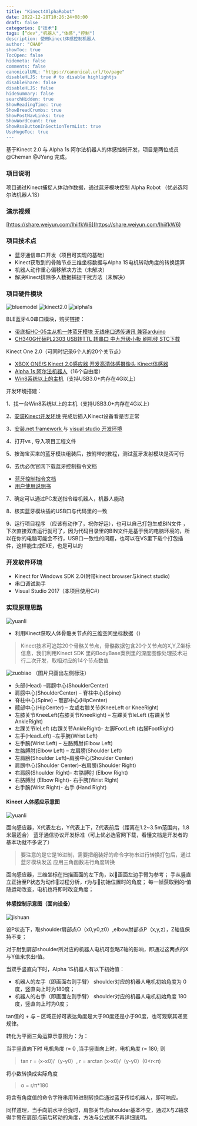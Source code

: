 ```yaml
---
title: "Kinect4AlphaRobot"
date: 2022-12-28T10:26:24+08:00
draft: false
categories: ["技术"]
tags: [“dev","机器人","体感","控制"]
description: 使用kinect体感控制机器人
author: "CHAO"
showToc: true
TocOpen: false
hidemeta: false
comments: false
canonicalURL: "https://canonical.url/to/page"
disableHLJS: true # to disable highlightjs
disableShare: false
disableHLJS: false
hideSummary: false
searchHidden: true
ShowReadingTime: true
ShowBreadCrumbs: true
ShowPostNavLinks: true
ShowWordCount: true
ShowRssButtonInSectionTermList: true
UseHugoToc: true
---
```

基于Kinect 2.0 与 Alpha 1s 阿尔法机器人的体感控制开发，项目是两位成员@Cheman @JYang 完成。

### 项目说明

项目通过Kinect捕捉人体动作数据，通过蓝牙模块控制 Alpha Robot （优必选阿尔法机器人1S）

### 演示视频

[https://share.weiyun.com/IhiifkW6](https://share.weiyun.com/IhiifkW6)

### 项目技术点

* 蓝牙通信串口开发（项目可实现的基础）
* Kinect获取到的骨骼节点三维坐标数据与Alpha 1S电机转动角度的转换运算
* 机器人动作重心偏移解决方法（未解决）
* 解决Kinect排除多人数据捕捉干扰方法（未解决）

### 项目硬件模块

![bluemodel](https://raw.githubusercontent.com/sixcit/Kinect4AlphaRobot/master/readme-img/220645xhyws3tsjj3g5jw1.jpg)
![kinect2.0](https://raw.githubusercontent.com/sixcit/Kinect4AlphaRobot/master/readme-img/220645of84nu2lf522f2fs.jpg)
![alpha1s](https://raw.githubusercontent.com/sixcit/Kinect4AlphaRobot/master/readme-img/220646aisiujmhc7u2e3lc.jpg)

BLE蓝牙4.0串口模块，购买链接：

* [带底板HC-05主从机一体蓝牙模块 无线串口透传通讯 兼容arduino ](https://item.taobao.com/item.htm?spm=a230r.1.14.62.55cc54ccJ5Dicz&id=39244262350&ns=1&abbucket=15#detail)
* [CH340G代替PL2303 USB转TTL 转串口 中九升级小板 刷机线 STC下载](https://item.taobao.com/item.htm?spm=a1z10.3-c-s.w4002-16248799899.14.5ec6546ewcZDPA&id=17817178269)

Kinect One 2.0（可同时记录6个人的20个关节点）

* [XBOX ONE/S Kinect 2.0感应器 开发高清体感摄像头 Kinect体感器](https://item.jd.com/11466539367.html?jd_pop=ba27070e-17ed-489b-900c-178a9b63ff51&abt=0)
* [Alpha 1s 阿尔法机器人](https://item.jd.com/10536803062.html)（16个自由度）
* [Win8系统以上的主机](https://item.jd.com/3879331.html)（支持USB3.0+内存在4G以上）

开发环境搭建：

1、找一台Win8系统以上的主机（支持USB3.0+内存在4G以上）

2、[安装Kinect开发环境](http://www.microsoft.com/en-us/download/details.aspx?id=44561)  完成后插入Kinect设备看是否正常

3、[安装.net framework ](https://www.microsoft.com/en-us/download/details.aspx?id=17851)与  [visual studio 开发环境 ](https://visualstudio.microsoft.com/)

4、打开vs ,  导入项目工程文件

5、按淘宝买来的蓝牙模块组装后，按附带的教程，测试蓝牙发射模块是否可行

6、去优必优官网下载蓝牙控制指令文档

* [蓝牙控制指令文档](https://assets-new.ubtrobot.com/Alpha%201%20%E7%B3%BB%E5%88%97%E8%93%9D%E7%89%99%E9%80%9A%E4%BF%A1%E5%8D%8F%E8%AE%AE.pdf?download)
* [用户使用说明书 ](https://assets-new.ubtrobot.com/Alpha%201S%E7%94%A8%E6%88%B7%E4%BD%BF%E7%94%A8%E6%89%8B%E5%86%8C.pdf?download)

7、确定可以通过PC发送指令给机器人，机器人能动

8、核实蓝牙模块插的USB口与代码里的一致

9、运行项目程序 （应该有动作了，祝你好运），也可以自己打包生成BIN文件  ，下次直接双击运行就可了，因为代码目录里的BIN文件是基于我的电脑环境的，所以在你的电脑可能会不行，USB口一致性的问题，也可以在VS里下载个打包插件，这样能生成EXE，也是可以的

### 开发软件环境

* Kinect for Windows  SDK  2.0(附带kinect browser与kinect studio)
* 串口调试助手
* Visual Studio 2017（本项目使用C#）

### 实现原理思路

![yuanli](https://raw.githubusercontent.com/sixcit/Kinect4AlphaRobot/master/readme-img/220646w805w0z9tnujzndj.png)

* 利用Kinect获取人体骨骼关节点的三维空间坐标数据（）

> Kinect技术可追踪20个骨骼关节点，骨骼数据包含20个关节点的X,Y,Z坐标信息，我们利用Kinect SDK 里的BodyBase案例里的深度图像处理技术进行二次开发，取相对应的14个节点数值

![zuobiao](https://raw.githubusercontent.com/sixcit/Kinect4AlphaRobot/master/readme-img/220907drmmj6tgy6ygtr9g.png)
（图片只画出左侧标注）

* 头部(Head) –肩膀中心(ShoulderCenter)
* 肩膀中心(ShoulderCenter) – 脊柱中心(Spine)
* 脊柱中心(Spine) – 髋部中心(HipCenter)
* 髋部中心(HipCenter) – 左或右膝关节(KneeLeft or KneeRight)
* 左膝关节KneeLeft(右膝关节KneeRight) – 左踝关节leLeft (右踝关节AnkleRight)
* 左踝关节leLeft (右踝关节AnkleRight)- 左脚FootLeft (右脚FootRight)
* 左手(HeadLeft) –左手腕(Wrist Left)
* 左手腕(Wrist Left) – 左胳膊肘(Elbow Left)
* 左胳膊肘(Elbow Left) – 左肩膀(Shoulder Left)
* 左肩膀(Shoulder Left)–肩膀中心(Shoulder Center)
* 肩膀中心(Shoulder Center)-右肩膀(Shoulder Right)
* 右肩膀(Shoulder Right)- 右胳膊肘 (Elbow Right)
* 右胳膊肘 (Elbow Right)- 右手腕(Wrist Right)
* 右手腕(Wrist Right)- 右手 (Hand Right)

#### Kinect 人体感应示意图

![yuanli](https://raw.githubusercontent.com/sixcit/Kinect4AlphaRobot/master/readme-img/220646vdm7sky2na3a3du3.jpg)

面向感应器，X代表左右，Y代表上下，Z代表前后（距离在1.2~3.5m范围内，1.8米最适合）
蓝牙通信协议开发标准（可上优必选官网下载，看懂文档是开发者的基本功就不多说了）

> 要注意的是它是16进制，需要把组装好的命令字符串进行转换打包后，通过蓝牙模块发送
> 应用三角函数进行角度转换

面向感应器，三维坐标在扫描画面的左下角，以画面左边手臂为参考；
手从竖直立正抬至P状态为动作过程分析，r为与初始位置时的角度；
每一帧获取到的r值随运动改变，电机也将即时改变角度；

#### 体感控制示意图（面向设备）

![jishuan](https://raw.githubusercontent.com/sixcit/Kinect4AlphaRobot/master/readme-img/220646iz4fz300105fpf7s.jpg)

设P状态下，取shoulder肩部点O（x0,y0,z0）,elbow肘部点P（x,y,z），Z轴值保持不变；

对于肘到肩部shoulder所对应的机器人电机可忽略Z轴的影响，即通过这两点的X与Y值来求出r值。

当双手竖直向下时，Alpha 1S机器人有以下初始值：

* 机器人的左手（即画面右则手臂） shoulder对应的机器人电机初始角度为 0 度，竖直向上时为180度；
* 机器人的右手（即画面左则手臂） shoulder对应的机器人电机初始角度 180 度，竖直向上时为0度；

tan值的 + 与 –  区域正好可表达角度是大于90度还是小于90度，也可观察其递变规律。

转化为平面三角运算示意图为：为：

当手竖直向下时 电机角度 r= 0 ,当手竖直向上时，电机角度 r= 180; 则

> tan r = (x-x0)/（y-y0）,  r = arctan (x-x0)/（y-y0）(0<r<π)

将小数转换成实际角度

> α = r/π*180

将含有角度值的命令字符串用16进制转换后通过蓝牙传给机器人，即可响应。

同样道理，当手向前水平合拢时，肩部关节点shoulder基本不变，通过X与Z轴求得手臂在肩部点前后转动的角度，方法与公式就不再详细说明。
